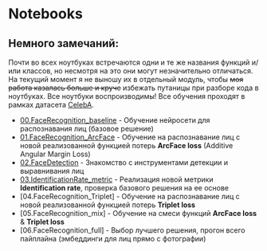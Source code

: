 # Notebooks

## Немного замечаний: 
Почти во всех ноутбуках встречаются одни и те же названия функций и/или классов, но несмотря на это они могут незначительно отличаться. На текущий момент я не выношу их в отдельный модуль, чтобы ~~моя работа казалась больше и круче~~ избежать путаницы при разборе кода в ноутбуках.
Все ноутбуки воспроизводимы!
Все обучения проходят в рамках датасета [CelebA](https://mmlab.ie.cuhk.edu.hk/projects/CelebA.html).

- [00.FaceRecognition_baseline](./00.FaceRecognition_baseline.ipynb) - Обучение нейросети для распознавания лиц (базовое решение)
- [01.FaceRecognition_ArcFace](./01.FaceRecognition_ArcFace.ipynb) - Обучение на распознавание лиц с новой реализованной функцией потерь **ArcFace loss**  (Additive Angular Margin Loss)
- [02.FaceDetection](./02.FaceDetection.ipynb) - Знакомство с инструментами детекции и выравнивания лиц
- [03.IdentificationRate_metric](./03.IdentificationRate_metric.ipynb) - Реализация новой метрики **Identification rate**, проверка базового решения на ее основе
- [04.FaceRecognition_Triplet] - Обучение на распознавание лиц с новой реализованной функцией потерь **Triplet loss**
- [05.FaceRecognition_mix] - Обучение на смеси функций **ArcFace loss** & **Triplet loss**
- [06.FaceRecognition_full] - Выбор лучшего решения, прогон всего пайплайна (эмбеддинги для лиц прямо с фотографии)